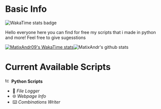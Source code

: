 # Basic Info

<!DOCTYPE html>
<html lang="en">
<head>
    <meta charset="UTF-8">
    <meta name="viewport" content="width=device-width, initial-scale=1.0">
    <title>Dynamic WakaTime Badge</title>
    <script src="https://unpkg.com/axios/dist/axios.min.js"></script>
</head>
<body>

<script>
    async function refreshWakaTimeBadge() {
        const username = 'matixandr09'; // Replace with your GitHub username
        const period = 'month'; // Specify the time period for stats (optional)

        const response = await axios.get(`https://github-readme-stats.vercel.app/api/wakatime?username=${username}${period ? `&period=${period}` : ''}`);
        const badgeUrl = response.data.badgeUrl;

        const badgeImage = document.getElementById('wakatime-badge');
        badgeImage.src = badgeUrl;
    }

    // Refresh the badge on page load
    refreshWakaTimeBadge();

    // Refresh the badge every 5 minutes (optional)
    setInterval(() => {
        refreshWakaTimeBadge();
    }, 300000); // 5 minutes in milliseconds
</script>

<img id="wakatime-badge" src="" alt="WakaTime stats badge">

</body>
</html>

Hello everyone here you can find for free my scripts that i made in python and more! Feel free to give sugesstions

[![MatixAndr09's WakaTime stats](https://github-readme-stats.vercel.app/api/wakatime?username=matixandr09)](https://github.com/anuraghazra/github-readme-stats)![MatixAndr's github stats](https://github-readme-stats.vercel.app/api?username=matixandr09&show_icons=true&theme=radical)

# Current Available Scripts

<img src="https://cdn.discordapp.com/attachments/1174656852596903976/1174656875153866762/Bez_nazwy-1.png?ex=65686377&is=6555ee77&hm=fb9c06a56d067121eec3ba767c715cd1f13bb0b1167df48b6974caa08b3eef5a" width="16" height="16" alt="tcp"> **Python Scripts**
  - 📰 *File Logger*
  - 🌐 *Webpage Info*
  - ⌨️ *Combinations Writer*
